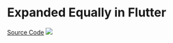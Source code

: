 # Expanded Equally in Flutter

[Source Code](../source/expanded-equally-in-flutter.dart)
![](../images/expanded-equally-in-flutter.jpg)
